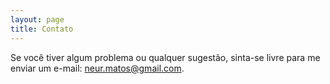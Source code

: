 ```yaml
---
layout: page
title: Contato
---
```


Se você tiver algum problema ou qualquer sugestão, sinta-se livre para me enviar um e-mail: neur.matos@gmail.com.

